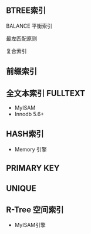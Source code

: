 
## BTREE索引

BALANCE 平衡索引

最左匹配原则

复合索引


## 前缀索引



## 全文本索引 FULLTEXT

- MyISAM
- Innodb 5.6+



## HASH索引

- Memory 引擎

## PRIMARY KEY

## UNIQUE

## R-Tree 空间索引

- MyISAM引擎